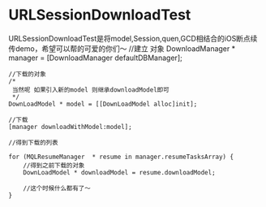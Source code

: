 # URLSessionDownloadTest
URLSessionDownloadTest是将model,Session,quen,GCD相结合的iOS断点续传demo，希望可以帮的可爱的你们～
 //建立 对象
    DownloadManager * manager = [DownloadManager defaultDBManager];
    
    //下载的对象
    /*
     当然呢 如果引入新的model 则继承downloadModel即可
     */
    DownLoadModel * model = [[DownLoadModel alloc]init];
    
    //下载
    [manager downloadWithModel:model];
    
    //得到下载的列表
    
    for (MQLResumeManager  * resume in manager.resumeTasksArray) {
        //得到之前下载的对象
        DownLoadModel * downloadModel = resume.downloadModel;
        
        //这个时候什么都有了～
    }
